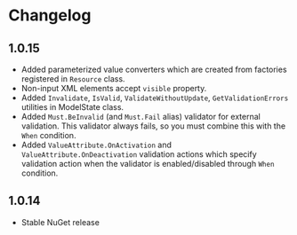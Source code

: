 # Changelog

## 1.0.15

- Added parameterized value converters which are created from factories registered in `Resource` class.
- Non-input XML elements accept `visible` property.
- Added `Invalidate`, `IsValid`, `ValidateWithoutUpdate`, `GetValidationErrors` utilities in ModelState class.
- Added `Must.BeInvalid` (and `Must.Fail` alias) validator for external validation. This validator always fails, so you must combine this with the `When` condition.
- Added `ValueAttribute.OnActivation` and `ValueAttribute.OnDeactivation` validation actions which specify validation action when the validator is enabled/disabled through `When` condition.

## 1.0.14

- Stable NuGet release